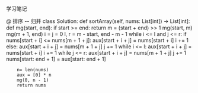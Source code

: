 学习笔记

@ 排序 -- 归并
class Solution:
    def sortArray(self, nums: List[int]) -> List[int]:
        def mg(start, end):
            if start >= end:
                return
            m = (start + end) >> 1
            mg(start, m)
            mg(m + 1, end)
            i = j = 0
            l, r = m - start, end - m - 1
            while i <= l and j <= r:
                if nums[start + i] <= nums[m + 1 + j]:
                    aux[start + i + j] = nums[start + i]
                    i += 1
                else:
                    aux[start + i + j] = nums[m + 1 + j]
                    j += 1
            while i <= l:
                aux[start + i + j] = nums[start + i]
                i += 1
            while j <= r:
                aux[start + i + j] = nums[m + 1 + j]
                j += 1
            nums[start: end + 1] = aux[start: end + 1]

        n= len(nums)
        aux = [0] * n
        mg(0, n - 1)
        return nums
                
